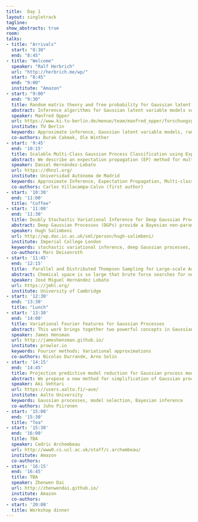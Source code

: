 ```yaml
---
title:  Day 1
layout: singletrack
tagline:
show_abstracts: true
room:
talks:
- title: "Arrivals"
  start: "8:30"
  end: "8:45"
- title: "Welcome"
  speaker: "Ralf Herbrich"
  url: "http://herbrich.me/wp/"
  start: "8:45"
  end: "9:00"
  institute: "Amazon"
- start: "9:00"
  end: "9:30"
  title: Random matrix theory and free probability for Gaussian latent variable models
  abstract: Inference algorithms for Gaussian latent variable models such as Expectation Propagationand variational Gaussian approximations require frequent matrix inversions which make  applications to large systems nontrivial. On the other hand, there are approaches to approximate inference which seem to take advantage of the fact that the number of random variables in the model is large. An example are the AMP (Approximate Message Passing) types of algorithms which have been applied to compressed sensing. A crucial assumption is that certain large matrices in the problem can be considered as random. In this talk I will discuss basic results of the “free probability” approach to random matrix theory and its potential to simplify matrix operations for approximate inference.
  speaker: Manfred Opper
  url: https://www.ki.tu-berlin.de/menue/team/manfred_opper/forschungsgebiete/
  institute: TU Berlin
  keywords: Approximate inference, Gaussian latent variable models, random matrix theory
  co-authors: Burak Cakmak, Ole Winther
- start: '9:45'
  end: '10:15'
  title: Scalable Multi-Class Gaussian Process Classification using Expectation Propagation
  abstract: We describe an expectation propagation (EP) method for multi-class classification with Gaussian processes that scales well to very large datasets. In such a method the estimate of the log-marginal-likelihood involves a sum across the data instances. This enables efficient training using stochastic gradients and mini-batches. When this type of training is used, the computational cost does not depend on the number of data instances N. Furthermore, extra assumptions in the approximate inference process make the memory cost independent of N. The consequence is that the proposed EP method can be used on datasets with millions of instances. We compare empirically this method with alternative approaches that approximate the required computations using variational inference. The results show that it performs similar or even better than these techniques, which sometimes give significantly worse predictive distributions in terms of the test log-likelihood. Besides this, the training process of the proposed approach also seems to converge in a smaller number of iterations.
  speaker: Daniel Hernández-Lobato
  url: https://dhnzl.org/
  institute: Universidad Autónoma de Madrid
  keywords: Approximate Inference, Expectation Propagation, Multi-class classification
  co-authors: Carlos Villacampa-Calvo (first author)
- start: '10:30'
  end: '11:00'
  title: "Coffee"
- start: '11:00'
  end: '11:30'
  title: Doubly Stochastic Variational Inference for Deep Gaussian Processes
  abstract: Deep Gaussian Processes (DGPs) provide a Bayesian non-parametric alternative to traditional deep networks. A variational objective can be derived in closed form if the variational posterior is forced to factorize between and within layers, but this severe independence assumption does not work well in practice and does not readily scale to large data. We present a doubly stochastic variational inference algorithm that does not force independence between layers. The first source of stochasticity is Monte Carlo sampling of the lower bound. This allows us to use a rich posterior that matches the structure of the model. The second source of stochasticity is minibatch sub-sampling, permitting inference on very large data. With our approach we show that DGPs outperform shallow models on a wide range of benchmark classification and regression tasks, ranging in size from hundreds of data to tens of millions.  
  speaker: Hugh Salimbeni
  url: http://wp.doc.ic.ac.uk/sml/person/hugh-salimbeni/
  institute: Imperial College London
  keywords: stochastic variational inference, deep Gaussian processes, big data
  co-authors: Marc Deisenroth
- start: '11:45'
  end: '12:15'
  title:  Parallel and Distributed Thompson Sampling for Large-scale Accelerated Exploration of Chemical Space
  abstract: Chemical space is so large that brute force searches for new interesting molecules are infeasible. High-throughput virtual screening can speed up the discovery process by collecting very large amounts of data in parallel, e.g., up to hundreds or thousands of parallel measurements.  Bayesian optimization (BO) can produce additional acceleration by sequentially identifying the most useful simulations or experiments to be performed next. However, current BO methods cannot scale to the large numbers of parallel measurements and the massive libraries of molecules currently used in high-throughput screening. Here, we propose a scalable solution based on a parallel and distributed implementation of Thompson sampling (PDTS). We show that, in small scale problems, PDTS performs similarly as parallel expected improvement (EI), a batch version of the most widely used BO heuristic. Additionally, in settings where parallel EI does not scale, PDTS outperforms other scalable baselines such as a greedy search, \epsilon-greedy approaches and a random search method. These results show that PDTS is a successful solution for large-scale parallel BO.
  speaker: José Miguel Hernández Lobato
  url: https://jmhl.org/
  institute: University of Cambridge
- start: '12:30'
  end: '13:30'
  title: "Lunch"
- start: '13:30'
  end: '14:00'
  title: Variational Fourier Features for Gaussian Processes
  abstract: This work brings together two powerful concepts in Gaussian processes':' the variational approach to sparse approximation and the spectral representation of Gaussian processes. This gives rise to an approximation that inherits the benefits of the variational approach but with the representational power and computational scalability of spectral representations. The work hinges on a key result that there exist spectral features related to a finite domain of the Gaussian process which exhibit almost-independent covariances. We derive these expressions for Matern kernels in one dimension, and generalize to more dimensions using kernels with specific structures. Under the assumption of additive Gaussian noise, our method requires only a single pass through the dataset, making for very fast and accurate computation. We fit a model to 4 million training points in just a few minutes on a standard laptop. With non-conjugate likelihoods, our MCMC scheme reduces the cost of computation from O(NM2) (for a sparse Gaussian process) to O(NM) per iteration, where N is the number of data and M is the number of features.
  speaker: James Hensman
  url: http://jameshensman.github.io/
  institute: prowler.io
  keywords: Fourier methods; Variational approximations
  co-authors: Nicolas Durrande, Arno Solin
- start: '14:15'
  end: '14:45'
  title: Projection predictive model reduction for Gaussian process models
  abstract: We propose a new method for simplification of Gaussian process (GP) models by projecting the information contained in the full encompassing model and selecting a reduced number of variables based on their predictive relevance.  Our results on synthetic and real world datasets show that the proposed method improves the assessment of variable relevance compared to the automatic relevance determination (ARD) via the length-scale parameters.  We expect the method to be useful for improving explainability of the models, reducing the future measurement costs and reducing the computation time for making new predictions.
  speaker: Aki Vehtari
  url: https://users.aalto.fi/~ave/
  institute: Aalto University
  keywords: Gaussian processes, model selection, Bayesian inference
  co-authors: Juho Piironen
- start: '15:00'
  end: '15:30'
  title: "Tea"
- start: '15:30'
  end: '16:00'
  title: TBA
  speaker: Cedric Archembeau
  url: http://www0.cs.ucl.ac.uk/staff/c.archambeau/
  institute: Amazon
  co-authors:
- start: '16:15'
  end: '16:45'
  title: TBA
  speaker: Zhenwen Dai
  url: http://zhenwendai.github.io/
  institute: Amazon
  co-authors:
- start: '20:00'
  title: Workshop dinner
---
```

